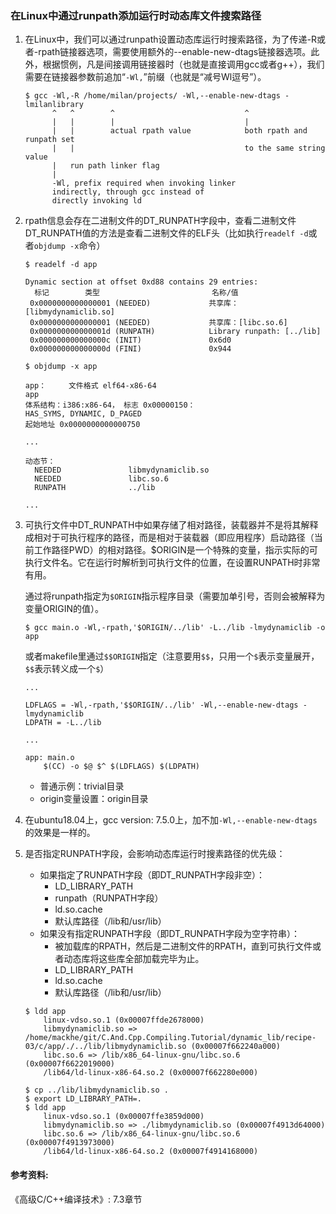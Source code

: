### 在Linux中通过runpath添加运行时动态库文件搜索路径

1. 在Linux中，我们可以通过runpath设置动态库运行时搜索路径，为了传递-R或者-rpath链接器选项，需要使用额外的--enable-new-dtags链接器选项。此外，根据惯例，凡是间接调用链接器时（也就是直接调用gcc或者g++），我们需要在链接器参数前追加“`-Wl,`”前缀（也就是“减号Wl逗号”）。
	```shell
	$ gcc -Wl,-R /home/milan/projects/ -Wl,--enable-new-dtags -lmilanlibrary  
	      ^   ^        ^                             ^  
	      |   |        |                             |  
	      |   |        actual rpath value            both rpath and runpath set  
	      |   |                                      to the same string value  
	      |   run path linker flag             
	      |                                     
	      -Wl, prefix required when invoking linker  
	      indirectly, through gcc instead of  
	      directly invoking ld  
	```

2. rpath信息会存在二进制文件的DT_RUNPATH字段中，查看二进制文件DT_RUNPATH值的方法是查看二进制文件的ELF头（比如执行`readelf -d`或者`objdump -x`命令）

	```shell
	$ readelf -d app 
	
	Dynamic section at offset 0xd88 contains 29 entries:
	  标记        类型                         名称/值
	 0x0000000000000001 (NEEDED)             共享库：[libmydynamiclib.so]
	 0x0000000000000001 (NEEDED)             共享库：[libc.so.6]
	 0x000000000000001d (RUNPATH)            Library runpath: [../lib]
	 0x000000000000000c (INIT)               0x6d0
	 0x000000000000000d (FINI)               0x944
	```

	```shell
	$ objdump -x app
	
	app：     文件格式 elf64-x86-64
	app
	体系结构：i386:x86-64， 标志 0x00000150：
	HAS_SYMS, DYNAMIC, D_PAGED
	起始地址 0x0000000000000750
	
	...
	
	动态节：
	  NEEDED               libmydynamiclib.so
	  NEEDED               libc.so.6
	  RUNPATH              ../lib
	
	...
	
	```

3. 可执行文件中DT_RUNPATH中如果存储了相对路径，装载器并不是将其解释成相对于可执行程序的路径，而是相对于装载器（即应用程序）启动路径（当前工作路径PWD）的相对路径。$ORIGIN是一个特殊的变量，指示实际的可执行文件名。它在运行时解析到可执行文件的位置，在设置RUNPATH时非常有用。

	通过将runpath指定为`$ORIGIN`指示程序目录（需要加单引号，否则会被解释为变量ORIGIN的值）。
	```shell
	$ gcc main.o -Wl,-rpath,'$ORIGIN/../lib' -L../lib -lmydynamiclib -o app
	```
	
	或者makefile里通过`$$ORIGIN`指定（注意要用`$$`，只用一个`$`表示变量展开，`$$`表示转义成一个`$`）
	```
	...
	
	LDFLAGS = -Wl,-rpath,'$$ORIGIN/../lib' -Wl,--enable-new-dtags -lmydynamiclib
	LDPATH = -L../lib
	
	...
	
	app: main.o
	    $(CC) -o $@ $^ $(LDFLAGS) $(LDPATH)
	
	```

    - 普通示例：trivial目录
    - origin变量设置：origin目录

4. 在ubuntu18.04上，gcc version: 7.5.0上，加不加`-Wl,--enable-new-dtags`的效果是一样的。

5. 是否指定RUNPATH字段，会影响动态库运行时搜素路径的优先级：
    - 如果指定了RUNPATH字段（即DT_RUNPATH字段非空）：
        + LD_LIBRARY_PATH
        + runpath（RUNPATH字段）
        + ld.so.cache
        + 默认库路径（/lib和/usr/lib）
    - 如果没有指定RUNPATH字段（即DT_RUNPATH字段为空字符串）：
        + 被加载库的RPATH，然后是二进制文件的RPATH，直到可执行文件或者动态库将这些库全部加载完毕为止。
        + LD_LIBRARY_PATH
        + ld.so.cache
        + 默认库路径（/lib和/usr/lib）

	```shell
	$ ldd app 
		linux-vdso.so.1 (0x00007ffde2678000)
		libmydynamiclib.so => /home/mackhe/git/C.And.Cpp.Compiling.Tutorial/dynamic_lib/recipe-03/c/app/./../lib/libmydynamiclib.so (0x00007f662240a000)
		libc.so.6 => /lib/x86_64-linux-gnu/libc.so.6 (0x00007f6622019000)
		/lib64/ld-linux-x86-64.so.2 (0x00007f662280e000)
	
	$ cp ../lib/libmydynamiclib.so .
	$ export LD_LIBRARY_PATH=.
	$ ldd app 
		linux-vdso.so.1 (0x00007ffe3859d000)
		libmydynamiclib.so => ./libmydynamiclib.so (0x00007f4913d64000)
		libc.so.6 => /lib/x86_64-linux-gnu/libc.so.6 (0x00007f4913973000)
		/lib64/ld-linux-x86-64.so.2 (0x00007f4914168000)
	```

#### 参考资料:
《高级C/C++编译技术》: 7.3章节
